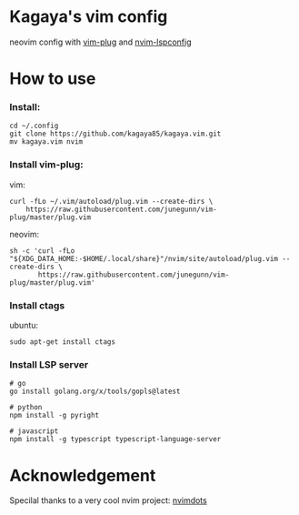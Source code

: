 # Kagaya's vim config

neovim config with [vim-plug](https://github.com/junegunn/vim-plug) and [nvim-lspconfig](https://github.com/neovim/nvim-lspconfig)

# How to use

### Install:

```shell
cd ~/.config
git clone https://github.com/kagaya85/kagaya.vim.git
mv kagaya.vim nvim
```

### Install vim-plug:

vim:

```shell
curl -fLo ~/.vim/autoload/plug.vim --create-dirs \
    https://raw.githubusercontent.com/junegunn/vim-plug/master/plug.vim
```

neovim:

```shell
sh -c 'curl -fLo "${XDG_DATA_HOME:-$HOME/.local/share}"/nvim/site/autoload/plug.vim --create-dirs \
       https://raw.githubusercontent.com/junegunn/vim-plug/master/plug.vim'
```

### Install ctags

ubuntu:

```shell
sudo apt-get install ctags
```

### Install LSP server

```shell
# go
go install golang.org/x/tools/gopls@latest

# python
npm install -g pyright

# javascript
npm install -g typescript typescript-language-server
```

# Acknowledgement

Specilal thanks to a very cool nvim project: [nvimdots](https://github.com/ayamir/nvimdots)
